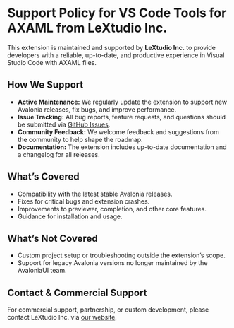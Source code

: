 # Support Policy for VS Code Tools for AXAML from LeXtudio Inc.

This extension is maintained and supported by **LeXtudio Inc.** to provide  developers with a reliable, up-to-date, and productive experience in Visual Studio Code with AXAML files.

## How We Support

- **Active Maintenance:** We regularly update the extension to support new Avalonia releases, fix bugs, and improve performance.
- **Issue Tracking:** All bug reports, feature requests, and questions should be submitted via [GitHub Issues](https://github.com/lextudio/vscode-axaml/issues).
- **Community Feedback:** We welcome feedback and suggestions from the community to help shape the roadmap.
- **Documentation:** The extension includes up-to-date documentation and a changelog for all releases.

## What’s Covered

- Compatibility with the latest stable Avalonia releases.
- Fixes for critical bugs and extension crashes.
- Improvements to previewer, completion, and other core features.
- Guidance for installation and usage.

## What’s Not Covered

- Custom project setup or troubleshooting outside the extension’s scope.
- Support for legacy Avalonia versions no longer maintained by the AvaloniaUI team.

## Contact & Commercial Support

For commercial support, partnership, or custom development, please contact LeXtudio Inc. via [our website](https://lextudio.com).
